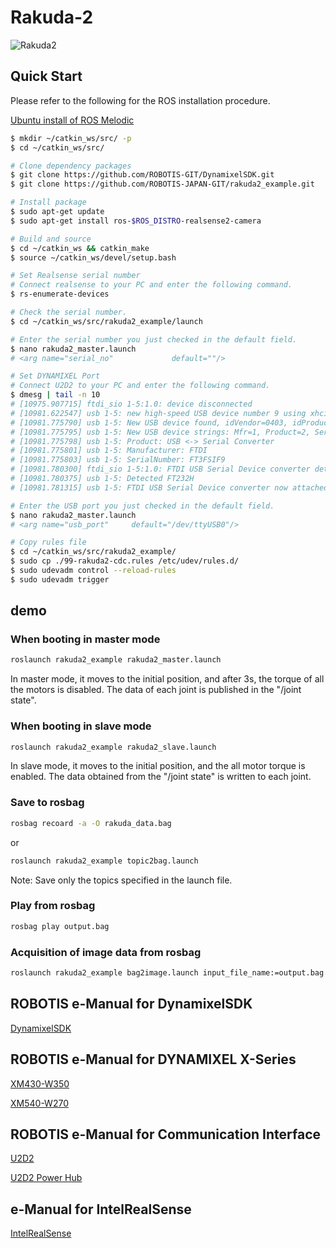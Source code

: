 # Rakuda-2
![Rakuda2](https://user-images.githubusercontent.com/5852451/185742101-8763c472-fa0c-4e19-9ec5-7687322ddaa2.png)

## Quick Start

Please refer to the following for the ROS installation procedure.

[Ubuntu install of ROS Melodic](http://wiki.ros.org/melodic/Installation/Ubuntu)

```bash
$ mkdir ~/catkin_ws/src/ -p
$ cd ~/catkin_ws/src/

# Clone dependency packages
$ git clone https://github.com/ROBOTIS-GIT/DynamixelSDK.git
$ git clone https://github.com/ROBOTIS-JAPAN-GIT/rakuda2_example.git

# Install package
$ sudo apt-get update
$ sudo apt-get install ros-$ROS_DISTRO-realsense2-camera

# Build and source
$ cd ~/catkin_ws && catkin_make
$ source ~/catkin_ws/devel/setup.bash

# Set Realsense serial number
# Connect realsense to your PC and enter the following command.
$ rs-enumerate-devices

# Check the serial number.
$ cd ~/catkin_ws/src/rakuda2_example/launch

# Enter the serial number you just checked in the default field.
$ nano rakuda2_master.launch
# <arg name="serial_no"             default=""/>

# Set DYNAMIXEL Port
# Connect U2D2 to your PC and enter the following command.
$ dmesg | tail -n 10
# [10975.907715] ftdi_sio 1-5:1.0: device disconnected
# [10981.622547] usb 1-5: new high-speed USB device number 9 using xhci_hcd
# [10981.775790] usb 1-5: New USB device found, idVendor=0403, idProduct=6014, bcdDevice= 9.00
# [10981.775795] usb 1-5: New USB device strings: Mfr=1, Product=2, SerialNumber=3
# [10981.775798] usb 1-5: Product: USB <-> Serial Converter
# [10981.775801] usb 1-5: Manufacturer: FTDI
# [10981.775803] usb 1-5: SerialNumber: FT3FSIF9
# [10981.780300] ftdi_sio 1-5:1.0: FTDI USB Serial Device converter detected
# [10981.780375] usb 1-5: Detected FT232H
# [10981.781315] usb 1-5: FTDI USB Serial Device converter now attached to ttyUSB0

# Enter the USB port you just checked in the default field.
$ nano rakuda2_master.launch
# <arg name="usb_port"     default="/dev/ttyUSB0"/>

# Copy rules file
$ cd ~/catkin_ws/src/rakuda2_example/
$ sudo cp ./99-rakuda2-cdc.rules /etc/udev/rules.d/
$ sudo udevadm control --reload-rules
$ sudo udevadm trigger
```

## demo
### When booting in master mode
```bash
roslaunch rakuda2_example rakuda2_master.launch
```

In master mode, it moves to the initial position, and after 3s, the torque of all the motors is disabled.
The data of each joint is published in the "/joint state".

### When booting in slave mode
```bash
roslaunch rakuda2_example rakuda2_slave.launch
```
In slave mode, it moves to the initial position, and the all motor torque is enabled.
The data obtained from the "/joint state" is written to each joint.


### Save to rosbag
```bash
rosbag recoard -a -O rakuda_data.bag
```

or 

```bash
roslaunch rakuda2_example topic2bag.launch
```
Note: Save only the topics specified in the launch file.

### Play from rosbag
```bash
rosbag play output.bag
```

###  Acquisition of image data from rosbag
```bash
roslaunch rakuda2_example bag2image.launch input_file_name:=output.bag topic_name:=/camera_slave/color/image_raw
```

## ROBOTIS e-Manual for DynamixelSDK
[DynamixelSDK](https://emanual.robotis.com/docs/en/software/dynamixel/dynamixel_sdk/overview/)

## ROBOTIS e-Manual for DYNAMIXEL X-Series
[XM430-W350](https://emanual.robotis.com/docs/en/dxl/x/xm430-w350/)

[XM540-W270](https://emanual.robotis.com/docs/en/dxl/x/xm540-w270/)

## ROBOTIS e-Manual for Communication Interface
[U2D2](https://emanual.robotis.com/docs/en/parts/interface/u2d2/)

[U2D2 Power Hub](https://emanual.robotis.com/docs/en/parts/interface/u2d2_power_hub/)

## e-Manual for IntelRealSense
[IntelRealSense](https://github.com/IntelRealSense/realsense-ros)
